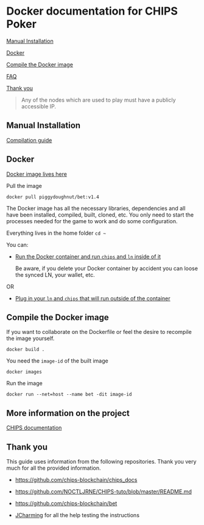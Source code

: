 # Docker documentation for CHIPS Poker 

[Manual Installation](README.md#manual-installation)

[Docker](README.md#docker) 

[Compile the Docker image](README.md#compile-the-docker-image)

[FAQ](README.md#more-information-on-the-project)

[Thank you](README.md#thank-you)

> Any of the nodes which are used to play must have a publicly accessible IP.


## Manual Installation

[Compilation guide](https://github.com/chips-blockchain/bet/blob/master/compile.md)

## Docker

[Docker image lives here](https://hub.docker.com/r/piggydoughnut/bet)

Pull the image
    
    docker pull piggydoughnut/bet:v1.4

The Docker image has all the necessary libraries, dependencies and all have been installed, compiled, built, cloned, etc. You only need to start the processes needed for the game to work and do some configuration.

Everything lives in the home folder `cd ~`

You can:

- [Run the Docker container and run `chips` and `ln` inside of it](Chips-in-Docker.md)

  Be aware, if you delete your Docker container by accident you can loose the synced LN, your wallet, etc.

OR

- [Plug in your `ln` and `chips` that will run outside of the container](Chips-outside-of-Docker.md)

## Compile the Docker image

If you want to collaborate on the Dockerfile or feel the desire to recompile the image yourself.

    docker build .

You need the `image-id` of the built image

    docker images

Run the image

    docker run --net=host --name bet -dit image-id


## More information on the project

[CHIPS documentation](https://docs.chips.cash/en/latest/)

## Thank you

This guide uses information from the following repositories. Thank you very much for all the provided information.

- https://github.com/chips-blockchain/chips_docs

- https://github.com/NOCTLJRNE/CHIPS-tuto/blob/master/README.md

- https://github.com/chips-blockchain/bet

- [JCharming](https://github.com/Jcharming) for all the help testing the instructions
